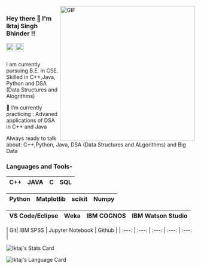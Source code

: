 <img align="right" alt="GIF" src="https://media.giphy.com/media/u2pmTWUi0MXjyrMaVj/giphy.gif?cid=ecf05e47wq49zoyc6q3inmzef5mjg2rzjgsk7jv28lo746ti&rid=giphy.gif&ct=g" width="360"/>

### Hey there 👋 I'm Iktaj Singh Bhinder !!



<a href="https://www.linkedin.com/in/iktaj-bhinder/">
  <img align="left" alt="Iktaj Singh Bhinder Linkedin" width="22px" src="https://png.pngtree.com/element_our/md/20180626/md_5b321c9756fc6.jpg" />
  
</a>


<a href="https://www.hackerrank.com/iktajbhinder?hr_r=1">
  <img align="left" alt="Iktaj Singh Bhinder Hackerrank" width="22px" src="https://cdn.worldvectorlogo.com/logos/hackerrank.svg" />
  
</a>
<br></br>


I am currently pursuing B.E. in CSE.
</br>
Skilled in C++,Java, Python and DSA (Data Structures and Alogrithms)



🌱 I’m currently practicing : Advaned applications of DSA in C++ and Java

Always ready to talk about: C++,Python, Java, DSA (Data Structures and ALgorithms) and Big Data



### Languages and Tools-


| C++ | JAVA|  C | SQL | 
| :---:| :---:| :---: | :---: | 


| Python | Matplotlib |scikit | Numpy |
| :---: | :---: | :---: | :---: | 

| VS Code/Eclipse| Weka |IBM COGNOS| IBM Watson Studio |
| :---: | :---: | :---: | :---: |

| Git| IBM SPSS | Jupyter Notebook | Github |
| :---: | :---: | :---: | :---: | :---: |

![Iktaj's Stats Card](https://github-readme-stats.vercel.app/api?username=IktajBhinder&hide=contribs,prs&show_icons=true&line_height=30&theme=tokyonight)

![Iktaj's Language Card](https://github-readme-stats.vercel.app/api/top-langs/?username=IktajBhinder&show_icons=true&line_height=30&theme=chartreuse-dark&layout=compact)



